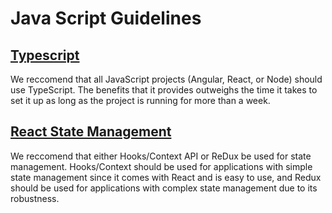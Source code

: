 # Java Script Guidelines

## [Typescript](./decisions/typescript.md)
We reccomend that all JavaScript projects (Angular, React, or Node) should use TypeScript. The benefits that it provides outweighs the time it takes to set it up as long as the project is running for more than a week.

## [React State Management](./decisions/react-state-management.md)
We reccomend that either Hooks/Context API or ReDux be used for state management. Hooks/Context should be used 
for applications with simple state management since it comes with React and is easy to use, and Redux should be used 
for applications with complex state management due to its robustness.
